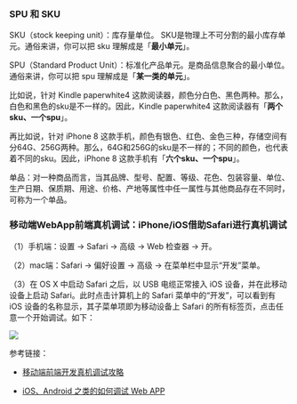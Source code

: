 

### SPU 和 SKU


SKU（stock keeping unit）：库存量单位。 SKU是物理上不可分割的最小库存单元。通俗来讲，你可以把 sku 理解成是「**最小单元**」。

SPU（Standard Product Unit）：标准化产品单元。是商品信息聚合的最小单位。通俗来讲，你可以把 spu 理解成是「**某一类的单元**」。

比如说，针对 Kindle paperwhite4 这款阅读器，颜色分白色、黑色两种。那么，白色和黑色的sku是不一样的。因此，Kindle paperwhite4 这款阅读器有「**两个sku、一个spu**」。

再比如说，针对 iPhone 8 这款手机，颜色有银色、红色、金色三种，存储空间有分64G、256G两种。那么，64G和256G的sku是不一样的；不同的颜色，也代表着不同的sku。因此，iPhone 8 这款手机有「**六个sku、一个spu**」。

单品：对一种商品而言，当其品牌、型号、配置、等级、花色、包装容量、单位、生产日期、保质期、用途、价格、产地等属性中任一属性与其他商品存在不同时，可称为一个单品。

### 移动端WebApp前端真机调试：iPhone/iOS借助Safari进行真机调试

（1）手机端：设置 → Safari → 高级 → Web 检查器 → 开。

（2）mac端：Safari → 偏好设置 → 高级 → 在菜单栏中显示“开发”菜单。

（3）在 OS X 中启动 Safari 之后，以 USB 电缆正常接入 iOS 设备，并在此移动设备上启动 Safari。此时点击计算机上的 Safari 菜单中的“开发”，可以看到有 iOS 设备的名称显示，其子菜单项即为移动设备上 Safari 的所有标签页，点击任意一个开始调试。如下：

![](http://img.smyhvae.com/20180621_1900.png)

参考链接：

- [移动端前端开发真机调试攻略](https://juejin.im/entry/563ab66400b0bf37d79aa17d)

- [iOS、Android 之类的如何调试 Web APP](https://segmentfault.com/q/1010000000124121)

